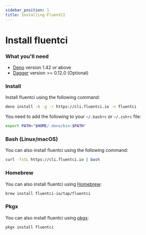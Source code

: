 ```yaml
---
sidebar_position: 1
title: Installing FluentCI
---
```


# Install fluentci

### What you'll need

- [Deno](https://deno.land/) version 1.42 or above
- [Dagger](https://dagger.io/) version >= 0.12.0 (Optional)
 

### Install

Install fluentci using the following command:
```bash
deno install -A -g -r https://cli.fluentci.io -n fluentci
```

You need to add the following to your `~/.bashrc` or `~/.zshrc` file:

```bash
export PATH="$HOME/.deno/bin:$PATH"
```

### Bash (Linux/macOS)

You can also install fluentci using the following command:

```bash
curl -fsSL https://cli.fluentci.io | bash
```

### Homebrew

You can also install fluentci using [Homebrew](https://brew.sh/):

```bash
brew install fluentci-io/tap/fluentci
```

### Pkgx

You can also install fluentci using [pkgx](https://pkgx.sh):

```bash
pkgx install fluentci
```